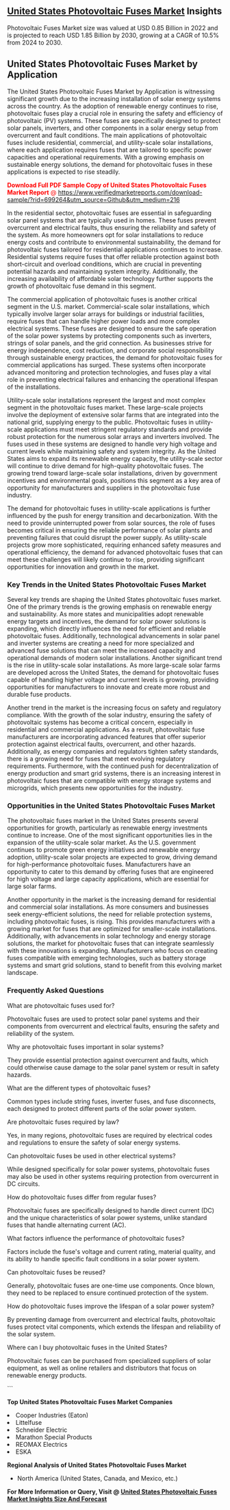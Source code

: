 <h2><a href="https://www.verifiedmarketreports.com/download-sample/?rid=699264&amp;utm_source=Github&amp;utm_medium=216" target="_blank">United States Photovoltaic Fuses Market</a> Insights</h2><p>Photovoltaic Fuses Market size was valued at USD 0.85 Billion in 2022 and is projected to reach USD 1.85 Billion by 2030, growing at a CAGR of 10.5% from 2024 to 2030.</p><p><h2>United States Photovoltaic Fuses Market by Application</h2><p>The United States Photovoltaic Fuses Market by Application is witnessing significant growth due to the increasing installation of solar energy systems across the country. As the adoption of renewable energy continues to rise, photovoltaic fuses play a crucial role in ensuring the safety and efficiency of photovoltaic (PV) systems. These fuses are specifically designed to protect solar panels, inverters, and other components in a solar energy setup from overcurrent and fault conditions. The main applications of photovoltaic fuses include residential, commercial, and utility-scale solar installations, where each application requires fuses that are tailored to specific power capacities and operational requirements. With a growing emphasis on sustainable energy solutions, the demand for photovoltaic fuses in these applications is expected to rise steadily. <p><span class=""><span style="color: #ff0000;"><strong>Download Full PDF Sample Copy of United States Photovoltaic Fuses Market Report</strong> @ </span><a href="https://www.verifiedmarketreports.com/download-sample/?rid=699264&amp;utm_source=Github&amp;utm_medium=216" target="_blank">https://www.verifiedmarketreports.com/download-sample/?rid=699264&amp;utm_source=Github&amp;utm_medium=216</a></span></p></p><p>In the residential sector, photovoltaic fuses are essential in safeguarding solar panel systems that are typically used in homes. These fuses prevent overcurrent and electrical faults, thus ensuring the reliability and safety of the system. As more homeowners opt for solar installations to reduce energy costs and contribute to environmental sustainability, the demand for photovoltaic fuses tailored for residential applications continues to increase. Residential systems require fuses that offer reliable protection against both short-circuit and overload conditions, which are crucial in preventing potential hazards and maintaining system integrity. Additionally, the increasing availability of affordable solar technology further supports the growth of photovoltaic fuse demand in this segment.</p><p>The commercial application of photovoltaic fuses is another critical segment in the U.S. market. Commercial-scale solar installations, which typically involve larger solar arrays for buildings or industrial facilities, require fuses that can handle higher power loads and more complex electrical systems. These fuses are designed to ensure the safe operation of the solar power systems by protecting components such as inverters, strings of solar panels, and the grid connection. As businesses strive for energy independence, cost reduction, and corporate social responsibility through sustainable energy practices, the demand for photovoltaic fuses for commercial applications has surged. These systems often incorporate advanced monitoring and protection technologies, and fuses play a vital role in preventing electrical failures and enhancing the operational lifespan of the installations.</p><p>Utility-scale solar installations represent the largest and most complex segment in the photovoltaic fuses market. These large-scale projects involve the deployment of extensive solar farms that are integrated into the national grid, supplying energy to the public. Photovoltaic fuses in utility-scale applications must meet stringent regulatory standards and provide robust protection for the numerous solar arrays and inverters involved. The fuses used in these systems are designed to handle very high voltage and current levels while maintaining safety and system integrity. As the United States aims to expand its renewable energy capacity, the utility-scale sector will continue to drive demand for high-quality photovoltaic fuses. The growing trend toward large-scale solar installations, driven by government incentives and environmental goals, positions this segment as a key area of opportunity for manufacturers and suppliers in the photovoltaic fuse industry.</p><p>The demand for photovoltaic fuses in utility-scale applications is further influenced by the push for energy transition and decarbonization. With the need to provide uninterrupted power from solar sources, the role of fuses becomes critical in ensuring the reliable performance of solar plants and preventing failures that could disrupt the power supply. As utility-scale projects grow more sophisticated, requiring enhanced safety measures and operational efficiency, the demand for advanced photovoltaic fuses that can meet these challenges will likely continue to rise, providing significant opportunities for innovation and growth in the market.</p><h3>Key Trends in the United States Photovoltaic Fuses Market</h3><p>Several key trends are shaping the United States photovoltaic fuses market. One of the primary trends is the growing emphasis on renewable energy and sustainability. As more states and municipalities adopt renewable energy targets and incentives, the demand for solar power solutions is expanding, which directly influences the need for efficient and reliable photovoltaic fuses. Additionally, technological advancements in solar panel and inverter systems are creating a need for more specialized and advanced fuse solutions that can meet the increased capacity and operational demands of modern solar installations. Another significant trend is the rise in utility-scale solar installations. As more large-scale solar farms are developed across the United States, the demand for photovoltaic fuses capable of handling higher voltage and current levels is growing, providing opportunities for manufacturers to innovate and create more robust and durable fuse products.</p><p>Another trend in the market is the increasing focus on safety and regulatory compliance. With the growth of the solar industry, ensuring the safety of photovoltaic systems has become a critical concern, especially in residential and commercial applications. As a result, photovoltaic fuse manufacturers are incorporating advanced features that offer superior protection against electrical faults, overcurrent, and other hazards. Additionally, as energy companies and regulators tighten safety standards, there is a growing need for fuses that meet evolving regulatory requirements. Furthermore, with the continued push for decentralization of energy production and smart grid systems, there is an increasing interest in photovoltaic fuses that are compatible with energy storage systems and microgrids, which presents new opportunities for the industry.</p><h3>Opportunities in the United States Photovoltaic Fuses Market</h3><p>The photovoltaic fuses market in the United States presents several opportunities for growth, particularly as renewable energy investments continue to increase. One of the most significant opportunities lies in the expansion of the utility-scale solar market. As the U.S. government continues to promote green energy initiatives and renewable energy adoption, utility-scale solar projects are expected to grow, driving demand for high-performance photovoltaic fuses. Manufacturers have an opportunity to cater to this demand by offering fuses that are engineered for high voltage and large capacity applications, which are essential for large solar farms.</p><p>Another opportunity in the market is the increasing demand for residential and commercial solar installations. As more consumers and businesses seek energy-efficient solutions, the need for reliable protection systems, including photovoltaic fuses, is rising. This provides manufacturers with a growing market for fuses that are optimized for smaller-scale installations. Additionally, with advancements in solar technology and energy storage solutions, the market for photovoltaic fuses that can integrate seamlessly with these innovations is expanding. Manufacturers who focus on creating fuses compatible with emerging technologies, such as battery storage systems and smart grid solutions, stand to benefit from this evolving market landscape.</p><h3>Frequently Asked Questions</h3><p>What are photovoltaic fuses used for?</p><p>Photovoltaic fuses are used to protect solar panel systems and their components from overcurrent and electrical faults, ensuring the safety and reliability of the system.</p><p>Why are photovoltaic fuses important in solar systems?</p><p>They provide essential protection against overcurrent and faults, which could otherwise cause damage to the solar panel system or result in safety hazards.</p><p>What are the different types of photovoltaic fuses?</p><p>Common types include string fuses, inverter fuses, and fuse disconnects, each designed to protect different parts of the solar power system.</p><p>Are photovoltaic fuses required by law?</p><p>Yes, in many regions, photovoltaic fuses are required by electrical codes and regulations to ensure the safety of solar energy systems.</p><p>Can photovoltaic fuses be used in other electrical systems?</p><p>While designed specifically for solar power systems, photovoltaic fuses may also be used in other systems requiring protection from overcurrent in DC circuits.</p><p>How do photovoltaic fuses differ from regular fuses?</p><p>Photovoltaic fuses are specifically designed to handle direct current (DC) and the unique characteristics of solar power systems, unlike standard fuses that handle alternating current (AC).</p><p>What factors influence the performance of photovoltaic fuses?</p><p>Factors include the fuse's voltage and current rating, material quality, and its ability to handle specific fault conditions in a solar power system.</p><p>Can photovoltaic fuses be reused?</p><p>Generally, photovoltaic fuses are one-time use components. Once blown, they need to be replaced to ensure continued protection of the system.</p><p>How do photovoltaic fuses improve the lifespan of a solar power system?</p><p>By preventing damage from overcurrent and electrical faults, photovoltaic fuses protect vital components, which extends the lifespan and reliability of the solar system.</p><p>Where can I buy photovoltaic fuses in the United States?</p><p>Photovoltaic fuses can be purchased from specialized suppliers of solar equipment, as well as online retailers and distributors that focus on renewable energy products.</p>```</p><p><strong>Top United States Photovoltaic Fuses Market Companies</strong></p><div data-test-id=""><p><li>Cooper Industries (Eaton)</li><li> Littelfuse</li><li> Schneider Electric</li><li> Marathon Special Products</li><li> REOMAX Electrics</li><li> ESKA</li></p><div><strong>Regional Analysis of&nbsp;United States Photovoltaic Fuses Market</strong></div><ul><li dir="ltr"><p dir="ltr">North America&nbsp;(United States, Canada, and Mexico, etc.)</p></li></ul><p><strong>For More Information or Query, Visit @&nbsp;</strong><strong><a href="https://www.verifiedmarketreports.com/product/photovoltaic-fuses-market/?utm_source=Github&amp;utm_medium=216" target="_blank">United States Photovoltaic Fuses Market Insights Size And Forecast</a></strong></p></div>
